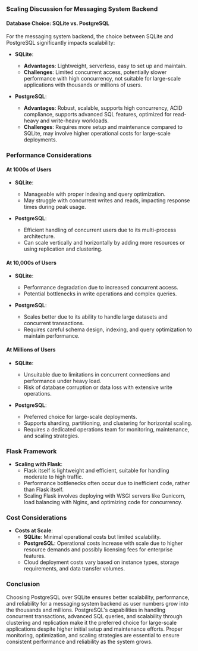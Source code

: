### Scaling Discussion for Messaging System Backend

#### Database Choice: SQLite vs. PostgreSQL

For the messaging system backend, the choice between SQLite and PostgreSQL significantly impacts scalability:

- **SQLite**:
  - **Advantages**: Lightweight, serverless, easy to set up and maintain.
  - **Challenges**: Limited concurrent access, potentially slower performance with high concurrency, not suitable for large-scale applications with thousands or millions of users.

- **PostgreSQL**:
  - **Advantages**: Robust, scalable, supports high concurrency, ACID compliance, supports advanced SQL features, optimized for read-heavy and write-heavy workloads.
  - **Challenges**: Requires more setup and maintenance compared to SQLite, may involve higher operational costs for large-scale deployments.

### Performance Considerations

#### At 1000s of Users

- **SQLite**:
  - Manageable with proper indexing and query optimization.
  - May struggle with concurrent writes and reads, impacting response times during peak usage.

- **PostgreSQL**:
  - Efficient handling of concurrent users due to its multi-process architecture.
  - Can scale vertically and horizontally by adding more resources or using replication and clustering.

#### At 10,000s of Users

- **SQLite**:
  - Performance degradation due to increased concurrent access.
  - Potential bottlenecks in write operations and complex queries.

- **PostgreSQL**:
  - Scales better due to its ability to handle large datasets and concurrent transactions.
  - Requires careful schema design, indexing, and query optimization to maintain performance.

#### At Millions of Users

- **SQLite**:
  - Unsuitable due to limitations in concurrent connections and performance under heavy load.
  - Risk of database corruption or data loss with extensive write operations.

- **PostgreSQL**:
  - Preferred choice for large-scale deployments.
  - Supports sharding, partitioning, and clustering for horizontal scaling.
  - Requires a dedicated operations team for monitoring, maintenance, and scaling strategies.

### Flask Framework

- **Scaling with Flask**:
  - Flask itself is lightweight and efficient, suitable for handling moderate to high traffic.
  - Performance bottlenecks often occur due to inefficient code, rather than Flask itself.
  - Scaling Flask involves deploying with WSGI servers like Gunicorn, load balancing with Nginx, and optimizing code for concurrency.

### Cost Considerations

- **Costs at Scale**:
  - **SQLite**: Minimal operational costs but limited scalability.
  - **PostgreSQL**: Operational costs increase with scale due to higher resource demands and possibly licensing fees for enterprise features.
  - Cloud deployment costs vary based on instance types, storage requirements, and data transfer volumes.

### Conclusion

Choosing PostgreSQL over SQLite ensures better scalability, performance, and reliability for a messaging system backend as user numbers grow into the thousands and millions. PostgreSQL's capabilities in handling concurrent transactions, advanced SQL queries, and scalability through clustering and replication make it the preferred choice for large-scale applications despite higher initial setup and maintenance efforts. Proper monitoring, optimization, and scaling strategies are essential to ensure consistent performance and reliability as the system grows.
